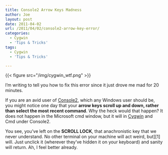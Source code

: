 ```yaml
---
title: Console2 Arrow Keys Madness
author: Joe
layout: post
date: 2011-04-02
url: /2011/04/02/console2-arrow-key-error/
categories:
  - Cygwin
  - 'Tips & Tricks'
tags:
  - Cygwin
  - 'Tips & Tricks'

---
```


{{< figure src="/img/cygwin_wtf.png" >}}

I&#8217;m writing to tell you how to fix this error since it just drove me mad for 20 minutes.

If you are an avid user of [Console2](http://sourceforge.net/projects/console/), which any Windows user should be, you might notice one day that your **arrow keys scroll up and down, rather than select the most recent command**. Why the heck would that happen? It does not happen in the Microsoft cmd window, but it will in [Cygwin](http://www.cygwin.com/install.html) and Cmd under Console2.

You see, you&#8217;ve left on the **SCROLL LOCK**, that anachronistic key that we never understand. No other terminal on your machine will act weird, but][1] will. Just unclick it (wherever they&#8217;ve hidden it on your keyboard) and sanity will return. Ah, I feel better already.
